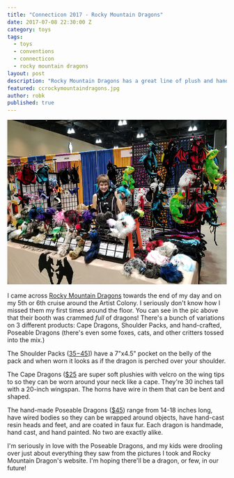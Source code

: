 ```yaml
---
title: "Connecticon 2017 - Rocky Mountain Dragons"
date: 2017-07-08 22:30:00 Z
category: toys
tags:
  - toys
  - conventions
  - connecticon
  - rocky mountain dragons
layout: post
description: "Rocky Mountain Dragons has a great line of plush and handmade dragons."
featured: ccrockymountaindragons.jpg                                                     
author: robk
published: true
---
```


![Rocky Mountain Dragons](/images/connecticon2017/rockymountaindragons.jpg)

I came across [Rocky Mountain Dragons](http://rmdragons.com) towards the end of my day and on my 5th or 6th cruise around the Artist Colony. I seriously don't know how I missed them my first times around the floor. You can see in the pic above that their booth was crammed *full* of dragons! There's a bunch of variations on 3 different products: Cape Dragons, Shoulder Packs, and hand-crafted, Poseable Dragons (there's even some foxes, cats, and other critters tossed into the mix.)

The Shoulder Packs ([$35-$45](https://www.rmdragons.com/collections/shoulder-packs)]) have a 7"x4.5" pocket on the belly of the pack and when worn it looks as if the dragon is perched over your shoulder.

The Cape Dragons ([$25](https://www.rmdragons.com/collections/plushies/products/cape-dragons) are super soft plushies with velcro on the wing tips to so they can be worn around your neck like a cape. They're 30 inches tall with a 20-inch wingspan. The horns have wire in them that can be bent and shaped.

The hand-made Poseable Dragons ([$45](https://www.rmdragons.com/collections/handmade)) range from 14-18 inches long, have wired bodies so they can be wrapped around objects, have hand-cast resin heads and feet, and are coated in faux fur. Each dragon is handmade, hand cast, and hand painted. No two are exactly alike.

I'm seriously in love with the Poseable Dragons, and my kids were drooling over just about everything they saw from the pictures I took and Rocky Mountain Dragon's website. I'm hoping there'll be a dragon, or few, in our future!
